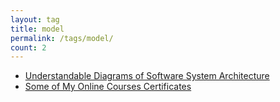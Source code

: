 ```yaml
---
layout: tag
title: model
permalink: /tags/model/
count: 2
---
```


- [Understandable Diagrams of Software System Architecture](https://gosein.de/nice-diagrams.html)
- [Some of My Online Courses Certificates](https://samirpaulb.github.io/blog-jekyll/posts/some-of-my-online-courses-certificates/)
